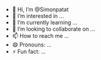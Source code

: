 - 👋 Hi, I’m @Simonpatat
- 👀 I’m interested in ...
- 🌱 I’m currently learning ...
- 💞️ I’m looking to collaborate on ...
- 📫 How to reach me ...
- 😄 Pronouns: ...
- ⚡ Fun fact: ...

<!---
Simonpatat/Simonpatat is a ✨ special ✨ repository because its `README.md` (this file) appears on your GitHub profile.
You can click the Preview link to take a look at your changes.
--->
